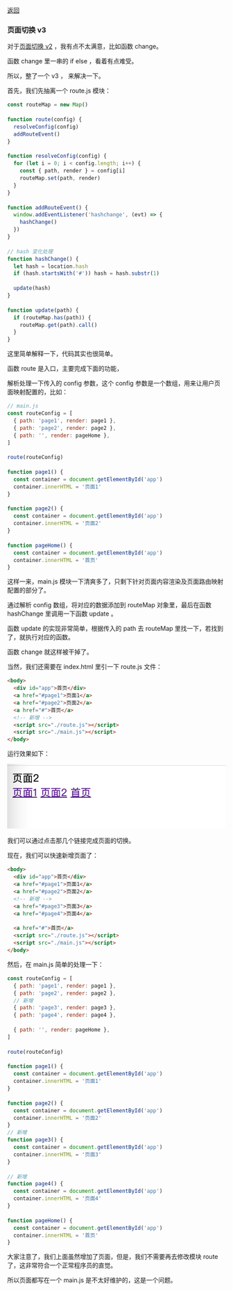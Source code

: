 [返回](../README.md)

### 页面切换 v3

对于[页面切换 v2](./01-page-change-v2.md) ，我有点不太满意，比如函数 change。

函数 change 里一串的 if else ，看着有点难受。

所以，整了一个 v3 ， 来解决一下。

首先，我们先抽离一个 route.js 模块：

```js
const routeMap = new Map()

function route(config) {
  resolveConfig(config)
  addRouteEvent()
}

function resolveConfig(config) {
  for (let i = 0; i < config.length; i++) {
    const { path, render } = config[i]
    routeMap.set(path, render)
  }
}

function addRouteEvent() {
  window.addEventListener('hashchange', (evt) => {
    hashChange()
  })
}

// hash 变化处理
function hashChange() {
  let hash = location.hash
  if (hash.startsWith('#')) hash = hash.substr(1)

  update(hash)
}

function update(path) {
  if (routeMap.has(path)) {
    routeMap.get(path).call()
  }
}
```

这里简单解释一下，代码其实也很简单。

函数 route 是入口，主要完成下面的功能，

解析处理一下传入的 config 参数，这个 config 参数是一个数组，用来让用户页面映射配置的，比如：

```js
// main.js
const routeConfig = [
  { path: 'page1', render: page1 },
  { path: 'page2', render: page2 },
  { path: '', render: pageHome },
]

route(routeConfig)

function page1() {
  const container = document.getElementById('app')
  container.innerHTML = '页面1'
}

function page2() {
  const container = document.getElementById('app')
  container.innerHTML = '页面2'
}

function pageHome() {
  const container = document.getElementById('app')
  container.innerHTML = '首页'
}
```

这样一来，main.js 模块一下清爽多了，只剩下针对页面内容渲染及页面路由映射配置的部分了。

通过解析 config 数组，将对应的数据添加到 routeMap 对象里，最后在函数 hashChange 里调用一下函数 update 。

函数 update 的实现非常简单，根据传入的 path 去 routeMap 里找一下，若找到了，就执行对应的函数。

函数 change 就这样被干掉了。

当然，我们还需要在 index.html 里引一下 route.js 文件：

```html
<body>
  <div id="app">首页</div>
  <a href="#page1">页面1</a>
  <a href="#page2">页面2</a>
  <a href="#">首页</a>
  <!-- 新增 -->
  <script src="./route.js"></script>
  <script src="./main.js"></script>
</body>
```

运行效果如下：

![图片](./images/ch01/img002.png)

我们可以通过点击那几个链接完成页面的切换。

现在，我们可以快速新增页面了：

```html
<body>
  <div id="app">首页</div>
  <a href="#page1">页面1</a>
  <a href="#page2">页面2</a>
  <!-- 新增 -->
  <a href="#page3">页面3</a>
  <a href="#page4">页面4</a>

  <a href="#">首页</a>
  <script src="./route.js"></script>
  <script src="./main.js"></script>
</body>
```

然后，在 main.js 简单的处理一下：

```js
const routeConfig = [
  { path: 'page1', render: page1 },
  { path: 'page2', render: page2 },
  // 新增
  { path: 'page3', render: page3 },
  { path: 'page4', render: page4 },

  { path: '', render: pageHome },
]

route(routeConfig)

function page1() {
  const container = document.getElementById('app')
  container.innerHTML = '页面1'
}

function page2() {
  const container = document.getElementById('app')
  container.innerHTML = '页面2'
}
// 新增
function page3() {
  const container = document.getElementById('app')
  container.innerHTML = '页面3'
}

// 新增
function page4() {
  const container = document.getElementById('app')
  container.innerHTML = '页面4'
}

function pageHome() {
  const container = document.getElementById('app')
  container.innerHTML = '首页'
}
```

大家注意了，我们上面虽然增加了页面，但是，我们不需要再去修改模块 route 了，这非常符合一个正常程序员的直觉。

所以页面都写在一个 main.js 是不太好维护的，这是一个问题。
